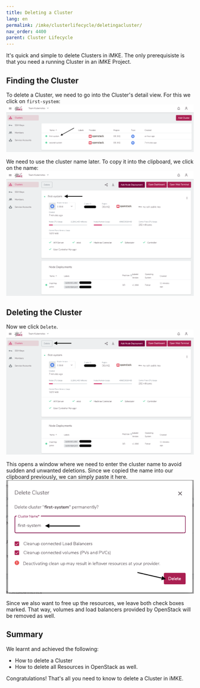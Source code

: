 ```yaml
---
title: Deleting a Cluster
lang: en
permalink: /imke/clusterlifecycle/deletingacluster/
nav_order: 4400
parent: Cluster Lifecycle
---
```


It's quick and simple to delete Clusters in iMKE. The
only prerequisiste is that you need a running Cluster
in an iMKE Project.

## Finding the Cluster

To delete a Cluster, we need to go into the Cluster's detail
view. For this we click on `first-system`:
![Step 1](delete_1.png)

We need to use the cluster name later. To copy it into the
clipboard, we click on the name:
![Step 2](delete_2.png)

## Deleting the Cluster

Now we click `Delete`.
![Step 3](delete_3.png)

This opens a window where we need to enter the cluster name
to avoid sudden and unwanted deletions. Since we copied the name
into our clipboard previously, we can simply paste
it here.
![Step 4](delete_4.png)

Since we also want to free up the resources, we leave both check
boxes marked. That way, volumes and load balancers provided by
OpenStack will be removed as well.

## Summary

We learnt and achieved the following:

* How to delete a Cluster
* How to delete all Resources in OpenStack as well.

Congratulations! That's all you need to know to delete a Cluster in iMKE.
